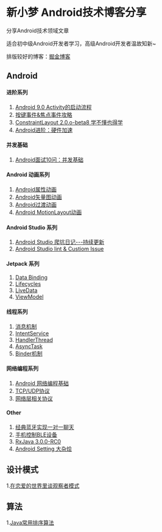 # 新小梦 Android技术博客分享

分享Android技术领域文章

适合初中级Android开发者学习，高级Android开发者温故知新~

排版较好的博客：[掘金博客](https://juejin.im/user/5995c9f2f265da248c3934a5/posts)


## Android 
#### 进阶系列
1. [Android 9.0 Activity的启动流程](https://github.com/GitCode8/blob/blob/master/article/进阶系列/Android%209.0%20Activity的启动流程.md)
2. [按键事件&焦点事件攻略](https://github.com/GitCode8/blob/blob/master/article/%E8%BF%9B%E9%98%B6%E7%B3%BB%E5%88%97/Android%20%E6%8C%89%E9%94%AE%E4%BA%8B%E4%BB%B6%E5%92%8C%E7%84%A6%E7%82%B9%E4%BA%8B%E4%BB%B6.md)
3. [ConstraintLayout 2.0.o-beta8 学不懂也得学](https://github.com/Android-XXM/XXM-BLOG/blob/master/ConstraintLayout%202.0.md)
4. [Android进阶：硬件加速](https://github.com/Android-XXM/XXM-BLOG/blob/master/article/Android%E8%BF%9B%E9%98%B6%EF%BC%9A%E7%A1%AC%E4%BB%B6%E5%8A%A0%E9%80%9F.md)

#### 并发基础
1. [Android面试10问：并发基础](https://github.com/Android-XXM/XXM-BLOG/blob/master/article/Android%E5%B9%B6%E5%8F%91%E5%9F%BA%E7%A1%80%EF%BC%9Avolatile%E4%B8%8Esynchronized.md)

#### Android 动画系列
1. [Android属性动画](https://juejin.im/post/5ef8399e5188252e415f40d8)
2. [Android矢量图动画](https://juejin.im/post/5f0417e5f265da22fd637d32)
3. [Android过渡动画](https://juejin.im/post/5f0d5d11e51d45349066598b)
4. [Android MotionLayout动画](https://juejin.im/post/5f0e9eea6fb9a07e7e0444e3)

#### Android Studio 系列
1. [Android Studio 爬坑日记---持续更新](https://github.com/GitCode8/GitCode/issues/17)
2. [Android Studio lint & Custiom Issue](https://github.com/GitCode8/GitCode/issues/18)

#### Jetpack 系列
1. [Data Binding](https://github.com/GitCode8/GitCode/issues/2)
2. [Lifecycles](https://github.com/GitCode8/GitCode/issues/3)
3. [LiveData](https://github.com/GitCode8/GitCode/issues/4)
4. [ViewModel](https://github.com/GitCode8/GitCode/issues/7)

#### 线程系列
1. [消息机制](https://github.com/GitCode8/GitCode/issues/5)
2. [IntentService](https://github.com/GitCode8/GitCode/issues/8)
3. [HandlerThread](https://github.com/GitCode8/GitCode/issues/9)
4. [AsyncTask](https://github.com/GitCode8/GitCode/issues/10)
5. [Binder机制](https://github.com/GitCode8/GitCode/issues/13)

#### 网络编程系列
1. [Android 网络编程基础](https://github.com/GitCode8/GitCode/issues/6)
2. [TCP/UDP协议](https://github.com/GitCode8/GitCode/issues/16)
3. [网络层相关协议](https://github.com/GitCode8/GitCode/issues/20)

#### Other
1. [经典蓝牙实现一对一聊天](https://github.com/GitCode8/GitCode/issues/11)
2. [手机控制BLE设备](https://github.com/GitCode8/GitCode/issues/12)
3. [RxJava 3.0.0-RC0](https://github.com/GitCode8/GitCode/issues/14)
4. [Android Setting 大杂烩](https://github.com/GitCode8/GitCode/blob/master/article/Android%20Settings%E5%A4%A7%E6%9D%82%E7%83%A9.md)

## 设计模式
1.[在恋爱的世界里谈观察者模式](https://github.com/GitCode8/GitCode/issues/15)
## 算法
1.[Java常用排序算法](https://github.com/GitCode8/blob/blob/master/article/%E8%BF%9B%E9%98%B6%E7%B3%BB%E5%88%97/%E5%B8%B8%E7%94%A8%E6%8E%92%E5%BA%8F%E7%AE%97%E6%B3%95.md)
